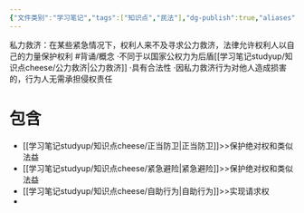 ```yaml
---
{"文件类别":"学习笔记","tags":["知识点","民法"],"dg-publish":true,"aliases":["自力救济"],"permalink":"/学习笔记studyup/知识点cheese/私力救济/","dgPassFrontmatter":true,"created":"2024-09-17T15:09:10.245+08:00","updated":"2024-10-25T12:28:27.525+08:00"}
---
```


私力救济：在某些紧急情况下，权利人来不及寻求公力救济，法律允许权利人以自己的力量保护权利 #背诵/概念 
·不同于以国家公权力为后盾[[学习笔记studyup/知识点cheese/公力救济\|公力救济]]
·具有合法性
·因私力救济行为对他人造成损害的，行为人无需承担侵权责任
# 包含
- [[学习笔记studyup/知识点cheese/正当防卫\|正当防卫]]>>保护绝对权和类似法益
- [[学习笔记studyup/知识点cheese/紧急避险\|紧急避险]]>>保护绝对权和类似法益
- [[学习笔记studyup/知识点cheese/自助行为\|自助行为]]>>实现请求权
- 